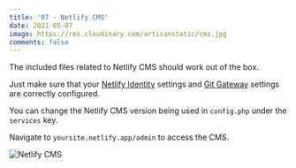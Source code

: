 ```yaml
---
title: '07 - Netlify CMS'
date: 2021-05-07
image: https://res.cloudinary.com/artisanstatic/cms.jpg
comments: false
---
```

The included files related to Netlify CMS should work out of the box.

Just make sure that your [Netlify Identity](https://docs.netlify.com/visitor-access/identity) settings and [Git Gateway](https://docs.netlify.com/visitor-access/git-gateway) settings are correctly configured.

You can change the Netlify CMS version being used in `config.php` under the `services` key.

Navigate to `yoursite.netlify.app/admin` to access the CMS.

![Netlify CMS](https://res.cloudinary.com/artisanstatic/netlify-cms.png)
